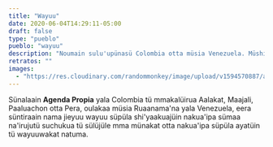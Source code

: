 ```yaml
---
title: "Wayuu"
date: 2020-06-04T14:29:11-05:00
draft: false
type: "pueblo"
pueblo: "wayuu"
description: "Noumain sulu'upünasü Colombia otta müsia Venezuela. Müshiika 380.460 wayuuinua, na'akajee eesü 197.140 jieyuu. Namüinnua tü sukua'ipakaa jieyuu kojutashaanasü sünainjee shian e'itaain nekiiru'u suchonyuu tü wayuuwaakat suka tü e'irukuukat."
retratos: ""
images:
  - "https://res.cloudinary.com/randommonkey/image/upload/v1594570887/agenda-propia/portada-pueblo-wayuu.jpg"
---
```


Sünalaain **Agenda Propia** yala Colombia tü mmakalüirua Aalakat, Maajali, Paaluachon otta Pera, oulakaa müsia Ruaanama'na yala Venezuela, eera süntiraain nama jieyuu wayuu süpüla shi'yaakuajüin nakua'ipa sümaa na'irujutü suchukua tü sülüjüle mma münakat otta nakua'ipa süpüla ayatüin tü wayuuwakat natuma.
